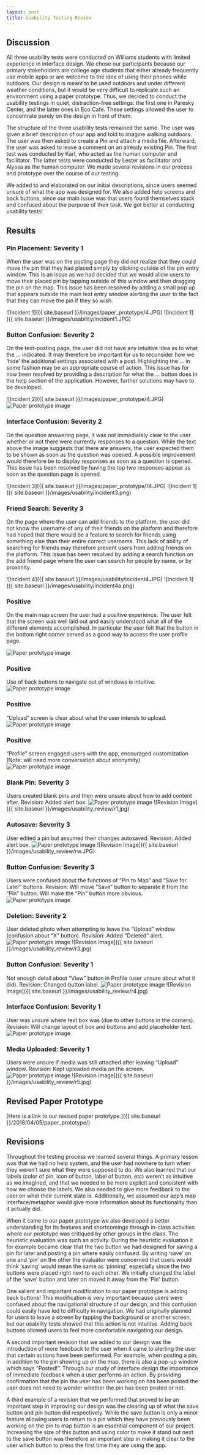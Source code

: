 ```yaml
---
layout: post
title: Usability Testing Review
---
```

<h2 id="test-process"> Discussion </h2>
All three usability tests were conducted on Williams students with limited experience in interface design. We chose our participants because our primary stakeholders are college age students that either already frequently use mobile apps or are welcome to the idea of using their phones while outdoors. Our design is meant to be used outdoors and under different weather conditions, but it would be very difficult to replicate such an environment using a paper prototype. Thus, we decided to conduct the usability testings in quiet, distraction-free settings: the first one in Paresky Center, and the latter ones in Eco Cafe. These settings allowed the user to concentrate purely on the design in front of them.

The structure of the three usability tests remained the same. The user was given a brief description of our app and told to imagine walking outdoors. The user was then asked to create a Pin and attach a media file. Afterward, the user was asked to leave a comment on an already existing Pin. The first test was conducted by Karl, who acted as the human computer and facilitator. The latter tests were conducted by Lester as facilitator and Alyssa as the human computer. We made several revisions in our process and prototype over the course of our testing.

We added to and elaborated on our initial descriptions, since users seemed unsure of what the app was designed for. We also added help screens and back buttons, since our main issue was that users found themselves stuck and confused about the purpose of their task. We got better at conducting usability tests!

## Results
### Pin Placement: Severity 1
When the user was on the posting page they did not realize that they could move the pin that they had placed simply by clicking outside of the pin entry window. This is an issue as we had decided that we would allow users to move their placed pin by tapping outside of this window and then dragging the pin on the map. This issue has been resolved by adding a small pop up that appears outside the main text entry window alerting the user to the fact that they can move the pin if they so wish.

![Incident 1]({{ site.baseurl }}/images/paper_prototype/4.JPG)
![Incident 1]({{ site.baseurl }}/images/usability/incident1.JPG)


### Button Confusion: Severity 2
On the text-posting page, the user did not have any intuitive idea as to what the … indicated. It may therefore be important for us to reconsider how we ‘hide’ the additional settings associated with a post. Highlighting the … in some fashion may be an appropriate course of action. This issue has for now been resolved by providing a description for what the … button does in the help section of the application. However, further solutions may have to be developed.

![Incident 2]({{ site.baseurl }}/images/paper_prototype/4.JPG)
<img src="{{ site.baseurl }}/images/paper_prototype/28.JPG" alt="Paper prototype image">

### Interface Confusion: Severity 2
On the question answering page, it was not immediately clear to the user whether or not there were currently responses to a question. While the text above the image suggests that there are answers, the user expected them to be shown as soon as the question was opened. A possible improvement would therefore be to display responses as soon as a question is opened. This issue has been resolved by having the top two responses appear as soon as the question page is opened.

![Incident 3]({{ site.baseurl }}/images/paper_prototype/14.JPG)
![Incident 1]({{ site.baseurl }}/images/usability/incident3.png)

### Friend Search: Severity 3
On the page where the user can add friends to the platform, the user did not know the username of any of their friends on the platform and therefore had hoped that there would be a feature to search for friends using something else than their entire correct username. This lack of ability of searching for friends may therefore prevent users from adding friends on the platform. This issue has been resolved by adding a search function on the add friend page where the user can search for people by name, or by proximity.

![Incident 4]({{ site.baseurl }}/images/usability/incident4.JPG)
![Incident 1]({{ site.baseurl }}/images/usability/incident4a.png)

### Positive
On the main map screen the user had a positive experience. The user felt that the screen was well laid out and easily understood what all of the different elements accomplished. In particular the user felt that the button in the bottom right corner served as a good way to access the user profile page.

<img src="{{ site.baseurl }}/images/paper_prototype/2.JPG" alt="Paper prototype image">

### Positive
Use of back buttons to navigate out of windows is intuitive.
<img src="{{ site.baseurl }}/images/paper_prototype/4.JPG" alt="Paper prototype image">

### Positive
“Upload” screen is clear about what the user intends to upload.
<img src="{{ site.baseurl }}/images/paper_prototype/7.JPG" alt="Paper prototype image">

### Positive
“Profile” screen engaged users with the app, encouraged customization (Note: will need more conversation about anonymity)
<img src="{{ site.baseurl }}/images/paper_prototype/23.JPG" alt="Paper prototype image">

### Blank Pin: Severity 3
Users created blank pins and then were unsure about how to add content after.
Revision: Added alert box.
<img src="{{ site.baseurl }}/images/paper_prototype/3.JPG" alt="Paper prototype image">
![Revision Image]({{ site.baseurl }}/images/usability_review/r1.jpg)

### Autosave: Severity 3
User edited a pin but assumed their changes autosaved.
Revision: Added alert box.
<img src="{{ site.baseurl }}/images/paper_prototype/4.JPG" alt="Paper prototype image">
![Revision Image]({{ site.baseurl }}/images/usability_review/rw.JPG)

### Button Confusion: Severity 3
Users were confused about the functions of “Pin to Map” and “Save for Later” buttons.
Revision: Will move “Save” button to separate it from the “Pin” button. Will make the “Pin” button more obvious.
<img src="{{ site.baseurl }}/images/paper_prototype/4.JPG" alt="Paper prototype image">

### Deletion: Severity 2
User deleted photo when attempting to leave the “Upload” window (confusion about “X” button).
Revision: Added "Deleted" alert.
<img src="{{ site.baseurl }}/images/paper_prototype/8.JPG" alt="Paper prototype image">
![Revision Image]({{ site.baseurl }}/images/usability_review/r3.jpg)

### Button Confusion: Severity 1
Not enough detail about “View” button in Profile (user unsure about what it did).
Revision: Changed button label.
<img src="{{ site.baseurl }}/images/paper_prototype/23.JPG" alt="Paper prototype image">
![Revision Image]({{ site.baseurl }}/images/usability_review/r4.jpg)


### Interface Confusion: Severity 1
User was unsure where text box was (due to other buttons in the corners).
Revision: Will change layout of box and buttons and add placeholder text.
<img src="{{ site.baseurl }}/images/paper_prototype/4.JPG" alt="Paper prototype image">


### Media Uploaded: Severity 1
Users were unsure if media was still attached after leaving “Upload” window.
Revision: Kept uploaded media on the screen.
<img src="{{ site.baseurl }}/images/paper_prototype/7.JPG" alt="Paper prototype image">
![Revision Image]({{ site.baseurl }}/images/usability_review/r5.jpg)


## Revised Paper Prototype
[Here is a link to our revised paper prototype.]({{ site.baseurl }}/2018/04/05/paper_prototype/)

<h2 id="test-results">Revisions</h2>
Throughout the testing process we learned several things. A primary lesson was that we had no help system, and the user had nowhere to turn when they weren’t sure what they were supposed to do. We also learned that our labels (color of pin, icon of button, label of button, etc) weren’t as intuitive as we imagined, and that we needed to be more explicit and consistent with how we choose the labels. We also needed to give more feedback to the user on what their current state is. Additionally, we assumed our app’s map interface/metaphor would give more information about its functionality than it actually did.

When it came to our paper prototype we also developed a better understanding for its features and shortcomings through in-class activities where our prototype was critiqued by other groups in the class. The heuristic evaluation was such an activity. During the heuristic evaluation it for example became clear that the two button we had designed for saving a pin for later and posting a pin where easily confused. By writing ‘save’ on one and ‘pin’ on the other the evaluator were concerned that users would think ‘saving’ would mean the same as ‘pinning’, especially since the two buttons were placed right next to each other. We initially changed the label of the 'save' button and later on moved it away from the 'Pin' button.

One salient and important modification to our paper prototype is adding back buttons! This modification is very important because users were confused about the navigational structure of our design, and this confusion could easily have led to difficulty in navigation. We had originally planned for users to leave a screen by tapping the background or another screen, but our usability tests showed that this action is not intuitive. Adding back buttons allowed users to feel more comfortable navigating our design.

A second important revision that we added to our design was the introduction of more feedback to the user when it came to alerting the user that certain actions have been performed. For example, when posting a pin, in addition to the pin showing up on the map, there is also a pop-up window which says “Posted!”. Through our study of interface design the importance of immediate feedback when a user performs an action. By providing confirmation that the pin the user has been working on has been posted the user does not need to wonder whether the pin has been posted or not.

A third example of a revision that we performed that proved to be an important step in improving our design was the clearing up of what the save button and pin button did respectively. While the save button is only a minor feature allowing users to return to a pin which they have previously been working on the pin to map button is an essential component of our project. Increasing the size of this button and using color to make it stand out next to the save button was therefore an important step in making it clear to the user which button to press the first time they are using the app.
